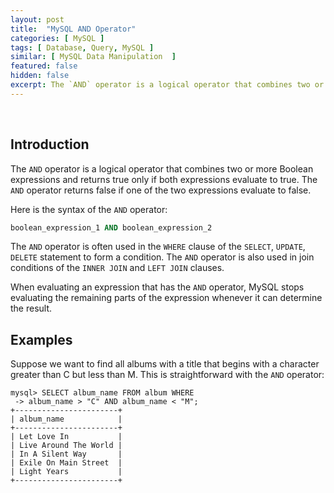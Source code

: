 ```yaml
---
layout: post
title:  "MySQL AND Operator"
categories: [ MySQL ]
tags: [ Database, Query, MySQL ]
similar: [ MySQL Data Manipulation  ]
featured: false
hidden: false
excerpt: The `AND` operator is a logical operator that combines two or more Boolean expressions and returns true only if both expressions evaluate to true. 
---
```


<br />

## Introduction

The `AND` operator is a logical operator that combines two or more Boolean expressions and returns true only if both expressions evaluate to true. The `AND` operator returns false if one of the two expressions evaluate to false.

Here is the syntax of the `AND` operator:

```sql
boolean_expression_1 AND boolean_expression_2
```


The `AND` operator is often used in the `WHERE` clause of the `SELECT`, `UPDATE`, `DELETE` statement to form a condition. The `AND` operator is also used in join conditions of the  `INNER JOIN` and  `LEFT JOIN` clauses.

When evaluating an expression that has the `AND` operator, MySQL stops evaluating the remaining parts of the expression whenever it can determine the result. 

## Examples



Suppose we want to find all albums with a title that begins
with a character greater than C but less than M. This is straightforward with the `AND`
operator:

```
mysql> SELECT album_name FROM album WHERE
 -> album_name > "C" AND album_name < "M";
+-----------------------+
| album_name            |
+-----------------------+
| Let Love In           |
| Live Around The World |
| In A Silent Way       |
| Exile On Main Street  |
| Light Years           |
+-----------------------+
```


